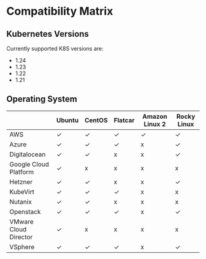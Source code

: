 # Compatibility Matrix

## Kubernetes Versions

Currently supported K8S versions are:

- 1.24
- 1.23
- 1.22
- 1.21

## Operating System

|   | Ubuntu | CentOS | Flatcar | Amazon Linux 2 | Rocky Linux |
|---|---|---|---|---|---|
| AWS | ✓ | ✓ | ✓ | ✓ | ✓ |
| Azure | ✓ | ✓ | ✓ | x | ✓ |
| Digitalocean  | ✓ | ✓ | x | x | ✓ |
| Google Cloud Platform | ✓ | x | x | x | x |
| Hetzner | ✓ | ✓ | x | x | ✓ |
| KubeVirt | ✓ | ✓ | ✓ | x | x |
| Nutanix | ✓ | ✓ | x | x | x |
| Openstack | ✓ | ✓ | ✓ | x | ✓ |
| VMware Cloud Director | ✓ | x | x | x | x |
| VSphere | ✓ | ✓ | ✓ | x | ✓ |
